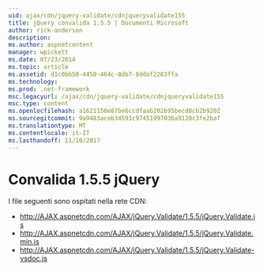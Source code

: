 ```yaml
---
uid: ajax/cdn/jquery-validate/cdnjqueryvalidate155
title: jQuery convalida 1.5.5 | Documenti Microsoft
author: rick-anderson
description: 
ms.author: aspnetcontent
manager: wpickett
ms.date: 07/23/2014
ms.topic: article
ms.assetid: d1c0bb58-4450-464c-8db7-8ddaf2283ffa
ms.technology: 
ms.prod: .net-framework
msc.legacyurl: /ajax/cdn/jquery-validate/cdnjqueryvalidate155
msc.type: content
ms.openlocfilehash: a1621150e87be6ccdfaab202695becd8cb2b9202
ms.sourcegitcommit: 9a9483aceb34591c97451997036a9120c3fe2baf
ms.translationtype: MT
ms.contentlocale: it-IT
ms.lasthandoff: 11/10/2017
---
```

<a name="jquery-validate-155"></a>Convalida 1.5.5 jQuery
====================
I file seguenti sono ospitati nella rete CDN:

- http://AJAX.aspnetcdn.com/AJAX/jQuery.Validate/1.5.5/jQuery.Validate.js
- http://AJAX.aspnetcdn.com/AJAX/jQuery.Validate/1.5.5/jQuery.Validate.min.js
- http://AJAX.aspnetcdn.com/AJAX/jQuery.Validate/1.5.5/jQuery.Validate-vsdoc.js

